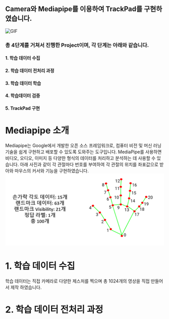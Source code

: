 ## Camera와 Mediapipe를 이용하여 TrackPad를 구현하였습니다.

![GIF](trackpad.gif)

### 총 4단계를 거쳐서 진행한 Project이며, 각 단계는 아래와 같습니다.

#### 1. 학습 데이터 수집
#### 2. 학습 데이터 전처리 과정
#### 3. 학습 데이터 학습
#### 4. 학습데이터 검증
#### 5. TrackPad 구현

# Mediapipe 소개
Mediapipe는  Google에서 개발한 오픈 소스 프레임워크로, 컴퓨터 비전 및 머신 러닝 기술을 쉽게 구현하고 배포할 수 있도록 도와주는 도구입니다. MediaPipe를 사용하면 비디오, 오디오, 이미지 등 다양한 형식의 데이터를 처리하고 분석하는 데 사용할 수 있습니다.
아래 사진과 같이 각 관절마다 번호를 부여하여 각 관절의 위치를 좌표값으로 받아와 마우스의 커서와 기능을 구현하였습니다.
![PNG](Mediapipe.png)

# 1. 학습 데이터 수집

학습 데이터는 직접 카메라로 다양한 제스처를 찍으며 총 1024개의 영상을 직접 만들어서 제작 하였습니다.

# 2. 학습 데이터 전처리 과정

